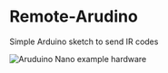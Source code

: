 # Remote-Arudino
Simple Arduino sketch to send IR codes

![Aruduino Nano example hardware](https://github.com/suletom/Remote-Arudino/arduinonano.jpg)
